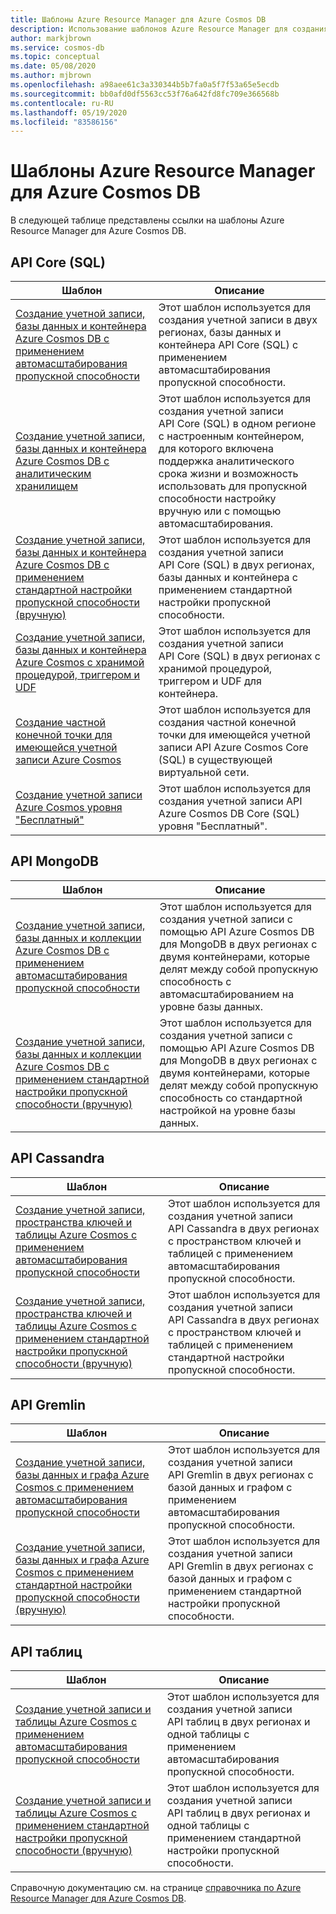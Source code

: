 ```yaml
---
title: Шаблоны Azure Resource Manager для Azure Cosmos DB
description: Использование шаблонов Azure Resource Manager для создания и настройки Azure Cosmos DB.
author: markjbrown
ms.service: cosmos-db
ms.topic: conceptual
ms.date: 05/08/2020
ms.author: mjbrown
ms.openlocfilehash: a98aee61c3a330344b5b7fa0a5f7f53a65e5ecdb
ms.sourcegitcommit: bb0afd0df5563cc53f76a642fd8fc709e366568b
ms.contentlocale: ru-RU
ms.lasthandoff: 05/19/2020
ms.locfileid: "83586156"
---
```

# <a name="azure-resource-manager-templates-for-azure-cosmos-db"></a>Шаблоны Azure Resource Manager для Azure Cosmos DB

В следующей таблице представлены ссылки на шаблоны Azure Resource Manager для Azure Cosmos DB.

## <a name="core-sql-api"></a>API Core (SQL)

|**Шаблон**|**Описание**|
|---|---|
|[Создание учетной записи, базы данных и контейнера Azure Cosmos DB c применением автомасштабирования пропускной способности](manage-sql-with-resource-manager.md#create-autoscale) | Этот шаблон используется для создания учетной записи в двух регионах, базы данных и контейнера API Core (SQL) с применением автомасштабирования пропускной способности. |
|[Создание учетной записи, базы данных и контейнера Azure Cosmos DB c аналитическим хранилищем](manage-sql-with-resource-manager.md#create-analytical-store) | Этот шаблон используется для создания учетной записи API Core (SQL) в одном регионе с настроенным контейнером, для которого включена поддержка аналитического срока жизни и возможность использовать для пропускной способности настройку вручную или с помощью автомасштабирования. |
|[Создание учетной записи, базы данных и контейнера Azure Cosmos DB c применением стандартной настройки пропускной способности (вручную)](manage-sql-with-resource-manager.md#create-manual) | Этот шаблон используется для создания учетной записи API Core (SQL) в двух регионах, базы данных и контейнера с применением стандартной настройки пропускной способности. |
|[Создание учетной записи, базы данных и контейнера Azure Cosmos с хранимой процедурой, триггером и UDF](manage-sql-with-resource-manager.md#create-sproc) | Этот шаблон используется для создания учетной записи API Core (SQL) в двух регионах с хранимой процедурой, триггером и UDF для контейнера. |
|[Создание частной конечной точки для имеющейся учетной записи Azure Cosmos](how-to-configure-private-endpoints.md#create-a-private-endpoint-by-using-a-resource-manager-template) |  Этот шаблон используется для создания частной конечной точки для имеющейся учетной записи API Azure Cosmos Core (SQL) в существующей виртуальной сети. |
|[Создание учетной записи Azure Cosmos уровня "Бесплатный"](manage-sql-with-resource-manager.md#free-tier) |  Этот шаблон используется для создания учетной записи API Azure Cosmos DB Core (SQL) уровня "Бесплатный". |

## <a name="mongodb-api"></a>API MongoDB

|**Шаблон**|**Описание**|
|---| ---|
|[Создание учетной записи, базы данных и коллекции Azure Cosmos DB c применением автомасштабирования пропускной способности](manage-mongodb-with-resource-manager.md#create-autoscale) | Этот шаблон используется для создания учетной записи с помощью API Azure Cosmos DB для MongoDB в двух регионах с двумя контейнерами, которые делят между собой пропускную способность с автомасштабированием на уровне базы данных. |
|[Создание учетной записи, базы данных и коллекции Azure Cosmos DB c применением стандартной настройки пропускной способности (вручную)](manage-mongodb-with-resource-manager.md#create-manual) | Этот шаблон используется для создания учетной записи с помощью API Azure Cosmos DB для MongoDB в двух регионах с двумя контейнерами, которые делят между собой пропускную способность со стандартной настройкой на уровне базы данных. |

## <a name="cassandra-api"></a>API Cassandra

|**Шаблон**|**Описание**|
|---| ---|
|[Создание учетной записи, пространства ключей и таблицы Azure Cosmos c применением автомасштабирования пропускной способности](manage-cassandra-with-resource-manager.md#create-autoscale) | Этот шаблон используется для создания учетной записи API Cassandra в двух регионах с пространством ключей и таблицей с применением автомасштабирования пропускной способности. |
|[Создание учетной записи, пространства ключей и таблицы Azure Cosmos c применением стандартной настройки пропускной способности (вручную)](manage-cassandra-with-resource-manager.md#create-manual) | Этот шаблон используется для создания учетной записи API Cassandra в двух регионах с пространством ключей и таблицей с применением стандартной настройки пропускной способности. |

## <a name="gremlin-api"></a>API Gremlin

|**Шаблон**|**Описание**|
|---| ---|
|[Создание учетной записи, базы данных и графа Azure Cosmos c применением автомасштабирования пропускной способности](manage-gremlin-with-resource-manager.md#create-autoscale) | Этот шаблон используется для создания учетной записи API Gremlin в двух регионах с базой данных и графом с применением автомасштабирования пропускной способности. |
|[Создание учетной записи, базы данных и графа Azure Cosmos c применением стандартной настройки пропускной способности (вручную)](manage-gremlin-with-resource-manager.md#create-manual) | Этот шаблон используется для создания учетной записи API Gremlin в двух регионах с базой данных и графом с применением стандартной настройки пропускной способности. |

## <a name="table-api"></a>API таблиц

|**Шаблон**|**Описание**|
|---| ---|
|[Создание учетной записи и таблицы Azure Cosmos c применением автомасштабирования пропускной способности](manage-table-with-resource-manager.md#create-autoscale) | Этот шаблон используется для создания учетной записи API таблиц в двух регионах и одной таблицы с применением автомасштабирования пропускной способности. |
|[Создание учетной записи и таблицы Azure Cosmos c применением стандартной настройки пропускной способности (вручную)](manage-table-with-resource-manager.md#create-manual) | Этот шаблон используется для создания учетной записи API таблиц в двух регионах и одной таблицы с применением стандартной настройки пропускной способности. |

Справочную документацию см. на странице [справочника по Azure Resource Manager для Azure Cosmos DB](/azure/templates/microsoft.documentdb/allversions).
